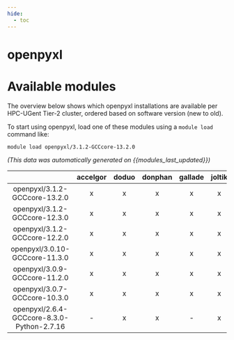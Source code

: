 ```yaml
---
hide:
  - toc
---
```


openpyxl
========

# Available modules


The overview below shows which openpyxl installations are available per HPC-UGent Tier-2 cluster, ordered based on software version (new to old).

To start using openpyxl, load one of these modules using a `module load` command like:

```shell
module load openpyxl/3.1.2-GCCcore-13.2.0
```

*(This data was automatically generated on {{modules_last_updated}})*  

| |accelgor|doduo|donphan|gallade|joltik|shinx|skitty|
| :---: | :---: | :---: | :---: | :---: | :---: | :---: | :---: |
|openpyxl/3.1.2-GCCcore-13.2.0|x|x|x|x|x|-|x|
|openpyxl/3.1.2-GCCcore-12.3.0|x|x|x|x|x|x|x|
|openpyxl/3.1.2-GCCcore-12.2.0|x|x|x|x|x|-|-|
|openpyxl/3.0.10-GCCcore-11.3.0|x|x|x|x|x|-|-|
|openpyxl/3.0.9-GCCcore-11.2.0|x|x|x|x|x|-|-|
|openpyxl/3.0.7-GCCcore-10.3.0|x|x|x|x|x|-|-|
|openpyxl/2.6.4-GCCcore-8.3.0-Python-2.7.16|-|x|x|-|x|-|-|
